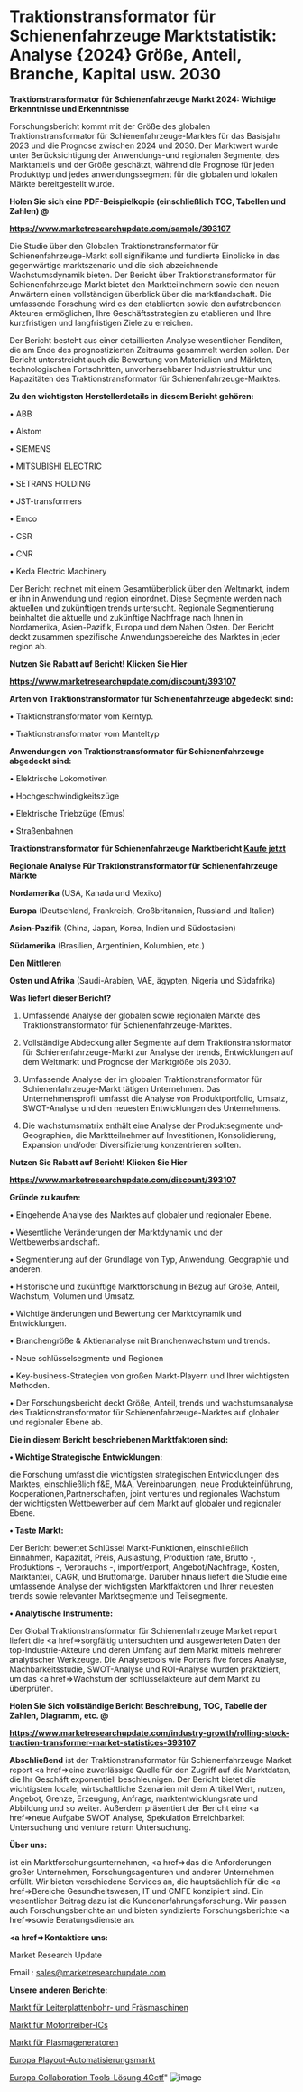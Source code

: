 # Traktionstransformator für Schienenfahrzeuge Marktstatistik: Analyse {2024} Größe, Anteil, Branche, Kapital usw. 2030

<strong>Traktionstransformator für Schienenfahrzeuge Markt 2024: Wichtige Erkenntnisse und Erkenntnisse</strong>

Forschungsbericht kommt mit der Größe des globalen Traktionstransformator für Schienenfahrzeuge-Marktes für das Basisjahr 2023 und die Prognose zwischen 2024 und 2030. Der Marktwert wurde unter Berücksichtigung der Anwendungs-und regionalen Segmente, des Marktanteils und der Größe geschätzt, während die Prognose für jeden Produkttyp und jedes anwendungssegment für die globalen und lokalen Märkte bereitgestellt wurde.



<strong>Holen Sie sich eine PDF-Beispielkopie (einschließlich TOC, Tabellen und Zahlen) @
</strong>

<strong><a href=https://www.marketresearchupdate.com/sample/393107>

<strong>https://www.marketresearchupdate.com/sample/393107</u></font></a></strong></strong>

Die Studie über den Globalen Traktionstransformator für Schienenfahrzeuge-Markt soll signifikante und fundierte Einblicke in das gegenwärtige marktszenario und die sich abzeichnende Wachstumsdynamik bieten. Der Bericht über Traktionstransformator für Schienenfahrzeuge Markt bietet den Marktteilnehmern sowie den neuen Anwärtern einen vollständigen überblick über die marktlandschaft. Die umfassende Forschung wird es den etablierten sowie den aufstrebenden Akteuren ermöglichen, Ihre Geschäftsstrategien zu etablieren und Ihre kurzfristigen und langfristigen Ziele zu erreichen.

Der Bericht besteht aus einer detaillierten Analyse wesentlicher Renditen, die am Ende des prognostizierten Zeitraums gesammelt werden sollen. Der Bericht unterstreicht auch die Bewertung von Materialien und Märkten, technologischen Fortschritten, unvorhersehbarer Industriestruktur und Kapazitäten des Traktionstransformator für Schienenfahrzeuge-Marktes.



<strong>Zu den wichtigsten Herstellerdetails in diesem Bericht gehören:</strong>

• ABB

• Alstom

• SIEMENS

• MITSUBISHI ELECTRIC

• SETRANS HOLDING

• JST-transformers

• Emco

• CSR

• CNR

• Keda Electric Machinery

Der Bericht rechnet mit einem Gesamtüberblick über den Weltmarkt, indem er ihn in Anwendung und region einordnet. Diese Segmente werden nach aktuellen und zukünftigen trends untersucht. Regionale Segmentierung beinhaltet die aktuelle und zukünftige Nachfrage nach Ihnen in Nordamerika, Asien-Pazifik, Europa und dem Nahen Osten. Der Bericht deckt zusammen spezifische Anwendungsbereiche des Marktes in jeder region ab.



<strong>Nutzen Sie Rabatt auf Bericht! Klicken Sie Hier
</strong>

<strong><a href=https://www.marketresearchupdate.com/discount/393107>https://www.marketresearchupdate.com/discount/393107</b></u></font></strong></a>



<strong>Arten von Traktionstransformator für Schienenfahrzeuge abgedeckt sind:</strong>

• Traktionstransformator vom Kerntyp.

• Traktionstransformator vom Manteltyp



<strong>Anwendungen von Traktionstransformator für Schienenfahrzeuge abgedeckt sind:</strong>

• Elektrische Lokomotiven

• Hochgeschwindigkeitszüge

• Elektrische Triebzüge (Emus)

• Straßenbahnen



<strong>Traktionstransformator für Schienenfahrzeuge Marktbericht <a href=https://www.marketresearchupdate.com/buynow/393107>Kaufe jetzt</a></strong>



<strong>Regionale Analyse Für Traktionstransformator für Schienenfahrzeuge Märkte</strong>



<strong>Nordamerika</strong> (USA, Kanada und Mexiko)



<strong>Europa</strong> (Deutschland, Frankreich, Großbritannien, Russland und Italien)



<strong>Asien-Pazifik</strong> (China, Japan, Korea, Indien und Südostasien)



<strong>Südamerika</strong> (Brasilien, Argentinien, Kolumbien, etc.)



<strong>Den Mittleren</strong> 

<strong>Osten und Afrika</strong> (Saudi-Arabien, VAE, ägypten, Nigeria und Südafrika)



<strong>Was liefert dieser Bericht?</strong>

1. Umfassende Analyse der globalen sowie regionalen Märkte des Traktionstransformator für Schienenfahrzeuge-Marktes.

2. Vollständige Abdeckung aller Segmente auf dem Traktionstransformator für Schienenfahrzeuge-Markt zur Analyse der trends, Entwicklungen auf dem Weltmarkt und Prognose der Marktgröße bis 2030.

3. Umfassende Analyse der im globalen Traktionstransformator für Schienenfahrzeuge-Markt tätigen Unternehmen. Das Unternehmensprofil umfasst die Analyse von Produktportfolio, Umsatz, SWOT-Analyse und den neuesten Entwicklungen des Unternehmens.

4. Die wachstumsmatrix enthält eine Analyse der Produktsegmente und-Geographien, die Marktteilnehmer auf Investitionen, Konsolidierung, Expansion und/oder Diversifizierung konzentrieren sollten.



<strong>Nutzen Sie Rabatt auf Bericht! Klicken Sie Hier
</strong>

<strong><a href=https://www.marketresearchupdate.com/discount/393107>https://www.marketresearchupdate.com/discount/393107</b></u></font></strong></a>



<strong>Gründe zu kaufen:</strong>

• Eingehende Analyse des Marktes auf globaler und regionaler Ebene.

• Wesentliche Veränderungen der Marktdynamik und der Wettbewerbslandschaft.

• Segmentierung auf der Grundlage von Typ, Anwendung, Geographie und anderen.

• Historische und zukünftige Marktforschung in Bezug auf Größe, Anteil, Wachstum, Volumen und Umsatz.

• Wichtige änderungen und Bewertung der Marktdynamik und Entwicklungen.

• Branchengröße &amp; Aktienanalyse mit Branchenwachstum und trends.

• Neue schlüsselsegmente und Regionen

• Key-business-Strategien von großen Markt-Playern und Ihrer wichtigsten Methoden.

• Der Forschungsbericht deckt Größe, Anteil, trends und wachstumsanalyse des Traktionstransformator für Schienenfahrzeuge-Marktes auf globaler und regionaler Ebene ab.



<strong>Die in diesem Bericht beschriebenen Marktfaktoren sind:</strong>



<strong>• Wichtige Strategische Entwicklungen:</strong>

die Forschung umfasst die wichtigsten strategischen Entwicklungen des Marktes, einschließlich f&amp;E, M&amp;A, Vereinbarungen, neue Produkteinführung, Kooperationen,Partnerschaften, joint ventures und regionales Wachstum der wichtigsten Wettbewerber auf dem Markt auf globaler und regionaler Ebene.



<strong>• Taste Markt:</strong>

Der Bericht bewertet Schlüssel Markt-Funktionen, einschließlich Einnahmen, Kapazität, Preis, Auslastung, Produktion rate, Brutto -, Produktions -, Verbrauchs -, import/export, Angebot/Nachfrage, Kosten, Marktanteil, CAGR, und Bruttomarge. Darüber hinaus liefert die Studie eine umfassende Analyse der wichtigsten Marktfaktoren und Ihrer neuesten trends sowie relevanter Marktsegmente und Teilsegmente.



<strong>• Analytische Instrumente:</strong>

Der Global Traktionstransformator für Schienenfahrzeuge Market report liefert die <a href=>sorgf</a>ältig untersuchten und ausgewerteten Daten der top-Industrie-Akteure und deren Umfang auf dem Markt mittels mehrerer analytischer Werkzeuge. Die Analysetools wie Porters five forces Analyse, Machbarkeitsstudie, SWOT-Analyse und ROI-Analyse wurden praktiziert, um das <a href=>Wachstum</a> der schlüsselakteure auf dem Markt zu überprüfen.



<strong>Holen Sie Sich vollständige Bericht Beschreibung, TOC, Tabelle der Zahlen, Diagramm, etc. @ </strong>

<strong><a href=https://www.marketresearchupdate.com/industry-growth/rolling-stock-traction-transformer-market-statistices-393107>https://www.marketresearchupdate.com/industry-growth/rolling-stock-traction-transformer-market-statistices-393107</a></font></strong>



<strong>Abschließend</strong> ist der Traktionstransformator für Schienenfahrzeuge Market report <a href=>eine</a> zuverlässige Quelle für den Zugriff auf die Marktdaten, die Ihr Geschäft exponentiell beschleunigen. Der Bericht bietet die wichtigsten locale, wirtschaftliche Szenarien mit dem Artikel Wert, nutzen, Angebot, Grenze, Erzeugung, Anfrage, marktentwicklungsrate und Abbildung und so weiter. Außerdem präsentiert der Bericht eine <a href=>neue</a> Aufgabe SWOT Analyse, Spekulation Erreichbarkeit Untersuchung und venture return Untersuchung.



<strong>Über uns:</strong>

 ist ein Marktforschungsunternehmen, <a href=>das</a> die Anforderungen großer Unternehmen, Forschungsagenturen und anderer Unternehmen erfüllt. Wir bieten verschiedene Services an, die hauptsächlich für die <a href=>Bereiche</a> Gesundheitswesen, IT und CMFE konzipiert sind. Ein wesentlicher Beitrag dazu ist die Kundenerfahrungsforschung. Wir passen auch Forschungsberichte an und bieten syndizierte Forschungsberichte <a href=>sowie</a> Beratungsdienste an.



<strong><a href=>Kontaktiere uns:</a></strong>

Market Research Update

Email : sales@marketresearchupdate.com



<strong>Unsere anderen Berichte:</strong>

<a href=https://www.linkedin.com/pulse/pcb-drilling-milling-machine-market-2023-size>Markt für Leiterplattenbohr- und Fräsmaschinen</a>

<a href=https://www.linkedin.com/pulse/motor-driver-ic-market-2023-analysis-growth>Markt für Motortreiber-ICs</a>

<a href=https://www.linkedin.com/pulse/plasma-generator-market-size-trends-consumption>Markt für Plasmageneratoren</a>

<a href=https://www.linkedin.com/pulse/europe-playout-automation-market-2023-top-key>Europa Playout-Automatisierungsmarkt</a>

<a href=https://www.linkedin.com/pulse/europe-collaboration-tools-solution-4gctf/>Europa Collaboration Tools-Lösung 4Gctf</a>"
![image](https://github.com/meghapanth/markettrends/assets/163847665/1e7b43e9-8403-47cd-b4ab-683b004ca51e)
